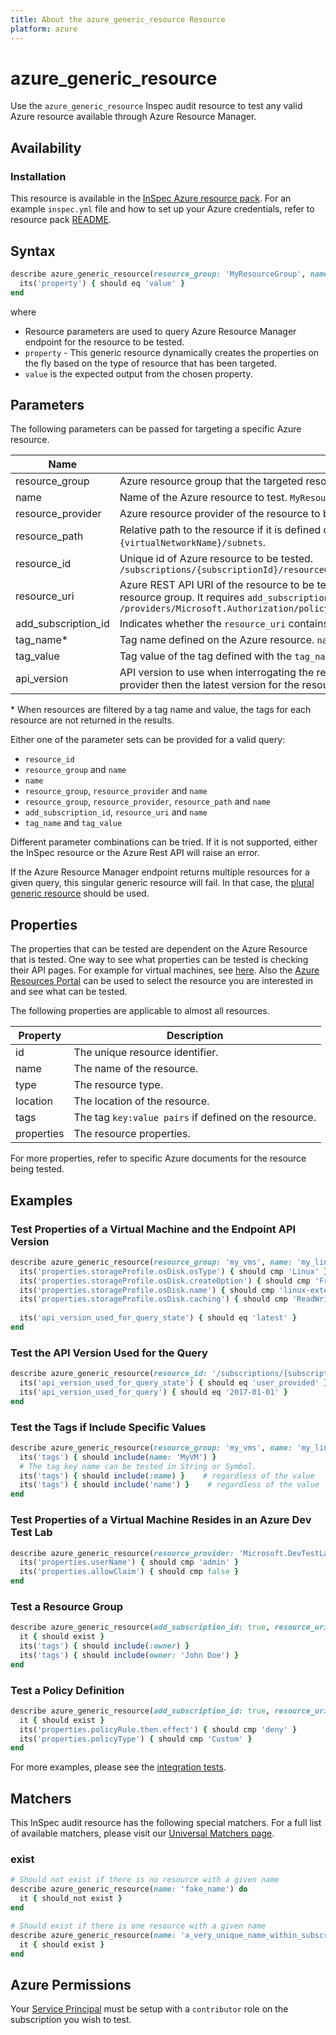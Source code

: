 ```yaml
---
title: About the azure_generic_resource Resource
platform: azure
---
```


# azure_generic_resource

Use the `azure_generic_resource` Inspec audit resource to test any valid Azure resource available through Azure Resource Manager. 

## Availability

### Installation

This resource is available in the [InSpec Azure resource pack](https://github.com/inspec/inspec-azure). 
For an example `inspec.yml` file and how to set up your Azure credentials, refer to resource pack [README](../../README.md#Service-Principal).

## Syntax
```ruby
describe azure_generic_resource(resource_group: 'MyResourceGroup', name: 'MyResource') do
  its('property') { should eq 'value' }
end
```

where

* Resource parameters are used to query Azure Resource Manager endpoint for the resource to be tested.
* `property` - This generic resource dynamically creates the properties on the fly based on the type of resource that has been targeted.
* `value` is the expected output from the chosen property.

## Parameters

The following parameters can be passed for targeting a specific Azure resource.

| Name                                 |Description                                                       |
|--------------------------------------|----------------------------------------------------------------------------------------------------------|
| resource_group                       | Azure resource group that the targeted resource has been created in. `MyResourceGroup`                   |
| name                                 | Name of the Azure resource to test. `MyResourceName`                                                     |
| resource_provider                    | Azure resource provider of the resource to be tested. `Microsoft.Compute/virtualMachines`                |
| resource_path                        | Relative path to the resource if it is defined on another resource. Resource path of a subnet in a virtual network would be: `{virtualNetworkName}/subnets`. |
| resource_id                          | Unique id of Azure resource to be tested. `/subscriptions/{subscriptionId}/resourceGroups/{resourceGroup}/providers/Microsoft.Compute/virtualMachines/{vmName}` |
| resource_uri                         | Azure REST API URI of the resource to be tested. This parameter should be used when a resource does not reside in a resource group. It requires `add_subscription_id` and `name` parameters to be provided together. `/providers/Microsoft.Authorization/policyDefinitions/` |
| add_subscription_id                  | Indicates whether the `resource_uri` contains the subscription id. `true` or `false`                     |
| tag_name<superscript>*</superscript> | Tag name defined on the Azure resource. `name`                                                           |
| tag_value                            | Tag value of the tag defined with the `tag_name`. `external_linux`                                       |
| api_version                          | API version to use when interrogating the resource. If not set or the provided api version is not supported by the resource provider then the latest version for the resource provider will be used. `2017-10-9`, `latest`, `default`    |

<superscript>*</superscript> When resources are filtered by a tag name and value, the tags for each resource are not returned in the results.

Either one of the parameter sets can be provided for a valid query:
- `resource_id`
- `resource_group` and `name`
- `name`
- `resource_group`, `resource_provider` and `name`
- `resource_group`, `resource_provider`, `resource_path` and `name`
- `add_subscription_id`, `resource_uri` and `name`
- `tag_name` and `tag_value`

Different parameter combinations can be tried. If it is not supported, either the InSpec resource or the Azure Rest API will raise an error.

If the Azure Resource Manager endpoint returns multiple resources for a given query, this singular generic resource will fail. In that case, the [plural generic resource](azure_generic_resources.md) should be used. 

## Properties

The properties that can be tested are dependent on the Azure Resource that is tested. One way to see what properties can be tested is checking their API pages. For example for virtual machines, see [here](https://docs.microsoft.com/en-us/rest/api/compute/virtualmachines/get). 
Also the [Azure Resources Portal](https://resources.azure.com) can be used to select the resource you are interested in and see what can be tested.

The following properties are applicable to almost all resources.

| Property   | Description |
|------------|-------------|
| id         | The unique resource identifier.                          |
| name       | The name of the resource.                                |
| type       | The resource type.                                       |
| location   | The location of the resource.                            |
| tags       | The tag `key:value pairs` if defined on the resource.    |
| properties | The resource properties.                                 |

For more properties, refer to specific Azure documents for the resource being tested.

## Examples

### Test Properties of a Virtual Machine and the Endpoint API Version
```ruby
describe azure_generic_resource(resource_group: 'my_vms', name: 'my_linux_vm') do
  its('properties.storageProfile.osDisk.osType') { should cmp 'Linux' }
  its('properties.storageProfile.osDisk.createOption') { should cmp 'FromImage' }
  its('properties.storageProfile.osDisk.name') { should cmp 'linux-external-osdisk' }
  its('properties.storageProfile.osDisk.caching') { should cmp 'ReadWrite' }
  
  its('api_version_used_for_query_state') { should eq 'latest' }
end
```
### Test the API Version Used for the Query
```ruby
describe azure_generic_resource(resource_id: '/subscriptions/{subscriptionId}/resourceGroups/{resourceGroup}/providers/Microsoft.Compute/virtualMachines/{vmName}', api_version: '2017-01-01') do
  its('api_version_used_for_query_state') { should eq 'user_provided' }
  its('api_version_used_for_query') { should eq '2017-01-01' }
end
```
### Test the Tags if Include Specific Values
```ruby
describe azure_generic_resource(resource_group: 'my_vms', name: 'my_linux_vm') do
  its('tags') { should include(name: 'MyVM') }
  # The tag key name can be tested in String or Symbol.
  its('tags') { should include(:name) }    # regardless of the value
  its('tags') { should include('name') }    # regardless of the value
end
```
### Test Properties of a Virtual Machine Resides in an Azure Dev Test Lab 
```ruby
describe azure_generic_resource(resource_provider: 'Microsoft.DevTestLab/labs', resource_path: '{labName}/virtualmachines', resource_group: 'my_group', name: 'my_VM') do
  its('properties.userName') { should cmp 'admin' }
  its('properties.allowClaim') { should cmp false }
end
```
### Test a Resource Group 
```ruby
describe azure_generic_resource(add_subscription_id: true, resource_uri: '/resourcegroups/', name: 'my_group') do
  it { should exist }
  its('tags') { should include(:owner) }
  its('tags') { should include(owner: 'John Doe') }
end
```
### Test a Policy Definition
```ruby
describe azure_generic_resource(add_subscription_id: true, resource_uri: 'providers/Microsoft.Authorization/policyDefinitions', name: 'my_policy') do
  it { should exist }
  its('properties.policyRule.then.effect') { should cmp 'deny' }
  its('properties.policyType') { should cmp 'Custom' }
end
```
For more examples, please see the [integration tests](/test/integration/verify/controls/azure_generic_resource.rb).

## Matchers

This InSpec audit resource has the following special matchers. For a full list of available matchers, please visit our [Universal Matchers page](https://www.inspec.io/docs/reference/matchers/).

### exist
```ruby
# Should not exist if there is no resource with a given name
describe azure_generic_resource(name: 'fake_name') do
  it { should_not exist }
end
```
```ruby
# Should exist if there is one resource with a given name
describe azure_generic_resource(name: 'a_very_unique_name_within_subscription') do
  it { should exist }
end
```
## Azure Permissions

Your [Service Principal](https://docs.microsoft.com/en-us/azure/azure-resource-manager/resource-group-create-service-principal-portal) must be setup with a `contributor` role on the subscription you wish to test.
